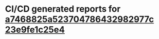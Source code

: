 # CI/CD generated reports for [a7468825a523704786432982977c23e9fe1c25e4](https://github.com/hydephp/develop/commit/a7468825a523704786432982977c23e9fe1c25e4)
